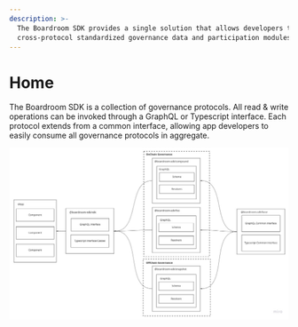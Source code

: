 ```yaml
---
description: >-
  The Boardroom SDK provides a single solution that allows developers to display
  cross-protocol standardized governance data and participation modules
---
```


# Home

The Boardroom SDK is a collection of governance protocols. All read & write operations can be invoked through a GraphQL or Typescript interface. Each protocol extends from a common interface, allowing app developers to easily consume all governance protocols in aggregate.

![](.gitbook/assets/boardroom-sdk-5-.jpg)

